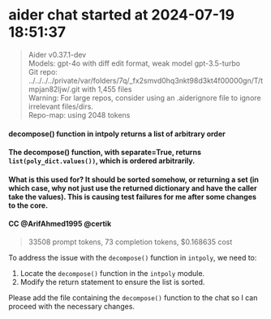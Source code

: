 
# aider chat started at 2024-07-19 18:51:37

> Aider v0.37.1-dev  
> Models: gpt-4o with diff edit format, weak model gpt-3.5-turbo  
> Git repo: ../../../../private/var/folders/7q/_fx2smvd0hq3nkt98d3kt4f00000gn/T/tmpjan82ljw/.git with 1,455 files  
> Warning: For large repos, consider using an .aiderignore file to ignore irrelevant files/dirs.  
> Repo-map: using 2048 tokens  

#### decompose() function in intpoly returns a list of arbitrary order  
#### The decompose() function, with separate=True, returns `list(poly_dict.values())`, which is ordered arbitrarily.    
####   
#### What is this used for? It should be sorted somehow, or returning a set (in which case, why not just use the returned dictionary and have the caller take the values). This is causing test failures for me after some changes to the core.   
####   
#### CC @ArifAhmed1995 @certik  
> 33508 prompt tokens, 73 completion tokens, $0.168635 cost  

To address the issue with the `decompose()` function in `intpoly`, we need to:

1. Locate the `decompose()` function in the `intpoly` module.
2. Modify the return statement to ensure the list is sorted.

Please add the file containing the `decompose()` function to the chat so I can proceed with the necessary changes.

